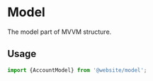 # Model

The model part of MVVM structure.

## Usage

```ts
import {AccountModel} from '@website/model';
```
